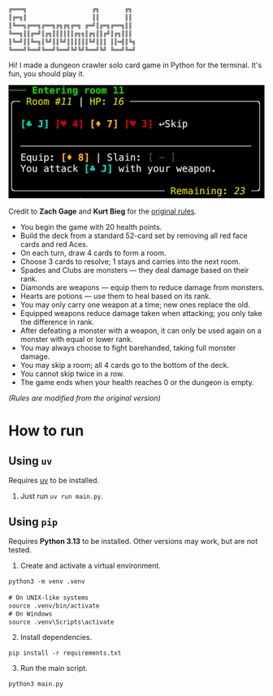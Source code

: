 ```
╔═══╗                  ╔╗       ╔╗ 
║╔═╗║                  ║║       ║║ 
║╚══╗╔══╗╔══╗╔╗╔╗╔═╗ ╔═╝║╔═╗╔══╗║║ 
╚══╗║║╔═╝║╔╗║║║║║║╔╗╗║╔╗║║╔╝║╔╗║║║ 
║╚═╝║║╚═╗║╚╝║║╚╝║║║║║║╚╝║║║ ║║═╣║╚╗
╚═══╝╚══╝╚══╝╚══╝╚╝╚╝╚══╝╚╝ ╚══╝╚═╝
```

Hi! I made a dungeon crawler solo card game in Python for the terminal. It's fun, you should play it.

![A room in a dangerous text-based dungeon](picture.png)

Credit to **Zach Gage** and **Kurt Bieg** for the [original rules](http://stfj.net/art/2011/Scoundrel.pdf).

- You begin the game with 20 health points.
- Build the deck from a standard 52-card set by removing all red face cards and red Aces.
- On each turn, draw 4 cards to form a room.
- Choose 3 cards to resolve; 1 stays and carries into the next room.
- Spades and Clubs are monsters — they deal damage based on their rank.
- Diamonds are weapons — equip them to reduce damage from monsters.
- Hearts are potions — use them to heal based on its rank.
- You may only carry one weapon at a time; new ones replace the old.
- Equipped weapons reduce damage taken when attacking; you only take the difference in rank.
- After defeating a monster with a weapon, it can only be used again on a monster with equal or lower rank.
- You may always choose to fight barehanded, taking full monster damage.
- You may skip a room; all 4 cards go to the bottom of the deck.
- You cannot skip twice in a row.
- The game ends when your health reaches 0 or the dungeon is empty.

_(Rules are modified from the original version)_

# How to run

## Using `uv`

Requires [uv](https://docs.astral.sh/uv/getting-started/installation/) to be installed.

1. Just run `uv run main.py`.

## Using `pip`

Requires **Python 3.13** to be installed. Other versions may work, but are not tested.

1. Create and activate a virtual environment.

```
python3 -m venv .venv

# On UNIX-like systems
source .venv/bin/activate
# On Windows
source .venv\Scripts\activate
```

2. Install dependencies.

```
pip install -r requirements.txt
```

3. Run the main script.

```
python3 main.py
```
